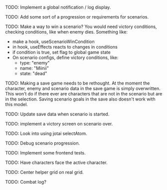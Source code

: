 TODO: Implement a global notification / log display.

TODO: Add some sort of a progression or requirements for scenarios.

TODO: Make a way to win a scenario?
You would need victory conditions, checking conditions, like when enemy dies.
Something like:

-  make a hook, useScenarioWinCondition
-  in hook, useEffects reacts to changes in conditions
-  if condition is true, set flag to global game state
-  On scenario configs, define victory conditions, like:
   -  type: "enemy"
   -  name: "Miinii"
   -  state: "dead"

TODO: Making a save game needs to be rethought.
At the moment the character, enemy and scenario data in the save game
is simply overwritten. This won't do if there ever are characters
that are not in the scenario but are in the selection.
Saving scenario goals in the save also doesn't work with this model.

TODO: Update save data when scenario is started.

TODO: implement a victory screen on scenario over.

TODO: Look into using jotai selectAtom.

TODO: Debug scenario progression.

TODO: Implement some frontend tests.

TODO: Have characters face the active character.

TODO: Center helper grid on real grid.

TODO: Combat log?
